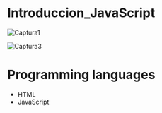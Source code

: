 # Introduccion_JavaScript

![Captura1](https://user-images.githubusercontent.com/62777613/208306781-f3319d1c-a043-4d92-8474-1de5ffd66b42.png)

![Captura3](https://user-images.githubusercontent.com/62777613/208306783-d9426a30-756d-4241-81fb-11587af932dc.png)

# Programming languages
- HTML
- JavaScript
